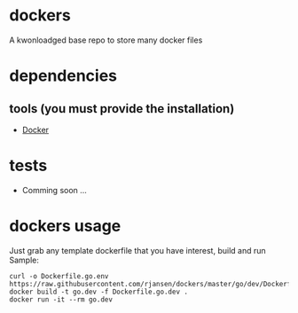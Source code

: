 # dockers
A kwonloadged base repo to store many docker files

# dependencies
## tools (you must provide the installation)
- [Docker](https://www.docker.com/)

# tests
- Comming soon ...

# dockers usage
Just grab any template dockerfile that you have interest, build and run
Sample:
```
curl -o Dockerfile.go.env https://raw.githubusercontent.com/rjansen/dockers/master/go/dev/Dockerfile
docker build -t go.dev -f Dockerfile.go.dev .
docker run -it --rm go.dev
```
